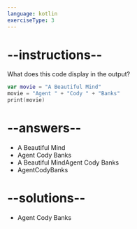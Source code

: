 ```yaml
---
language: kotlin
exerciseType: 3
---
```


# --instructions--

What does this code display in the output?
```kotlin
var movie = "A Beautiful Mind"
movie = "Agent " + "Cody " + "Banks"
print(movie)
```

# --answers--

- A Beautiful Mind
- Agent Cody Banks
- A Beautiful MindAgent Cody Banks
- AgentCodyBanks

# --solutions--

- Agent Cody Banks
